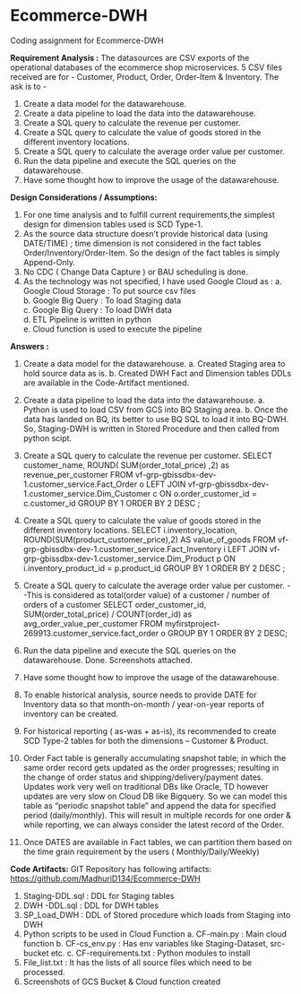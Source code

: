 # Ecommerce-DWH
Coding assignment for Ecommerce-DWH  

**Requirement Analysis :**
The datasources are CSV exports of the operational databases of the ecommerce shop microservices. 5 CSV files received are for - Customer, Product, Order, Order-Item & Inventory.
The ask is to -
1. Create a data model for the datawarehouse.
2. Create a data pipeline to load the data into the datawarehouse.
3. Create a SQL query to calculate the revenue per customer.
4. Create a SQL query to calculate the value of goods stored in the different inventory locations.
5. Create a SQL query to calculate the average order value per customer.
6. Run the data pipeline and execute the SQL queries on the datawarehouse.
7. Have some thought how to improve the usage of the datawarehouse.


**Design Considerations / Assumptions:**
1.	For one time analysis and to fulfill current requirements,the simplest design for dimension tables used is SCD Type-1.
2.	As the source data structure doesn’t provide historical data (using DATE/TIME) ; time dimension is not considered in the fact tables Order/Inventory/Order-Item.  So the design of the fact tables is simply Append-Only.
3.	No CDC ( Change Data Capture ) or BAU scheduling is done.
4.	As the technology was not specified, I have used Google Cloud as :
   a.	Google Cloud Storage : To put source csv files  
   b.	Google Big Query : To load Staging data  
   c.	Google Big Query : To load DWH data  
   d.	ETL Pipeline is written in python    
   e.	Cloud function is used to execute the pipeline
  
**Answers :**
1.	Create a data model for the datawarehouse.
  a.	Created Staging area to hold source data as is.
  b.	Created DWH Fact and Dimension tables
  DDLs are available in the Code-Artifact mentioned.
2.	Create a data pipeline to load the data into the datawarehouse.
  a.	Python is used to load CSV from GCS into BQ Staging area.
  b.	Once the data has landed on BQ, its better to use BQ SQL to load it into BQ-DWH.
So, Staging-DWH is written in Stored Procedure and then called from python scipt.

3.	Create a SQL query to calculate the revenue per customer. 
SELECT customer_name, ROUND( SUM(order_total_price) ,2) as revenue_per_customer
FROM vf-grp-gbissdbx-dev-1.customer_service.Fact_Order o
     LEFT JOIN vf-grp-gbissdbx-dev-1.customer_service.Dim_Customer c ON o.order_customer_id = c.customer_id
GROUP BY 1
ORDER BY 2 DESC ;

4.	Create a SQL query to calculate the value of goods stored in the different inventory locations.
SELECT i.inventory_location, ROUND(SUM(product_customer_price),2) AS value_of_goods
FROM vf-grp-gbissdbx-dev-1.customer_service.Fact_Inventory i
     LEFT JOIN vf-grp-gbissdbx-dev-1.customer_service.Dim_Product p ON i.inventory_product_id = p.product_id
GROUP BY 1
ORDER BY 2 DESC ;

5.	Create a SQL query to calculate the average order value per customer.
--This is considered as total(order value) of a customer / number of orders of a customer
SELECT order_customer_id, SUM(order_total_price) / COUNT(order_id) as avg_order_value_per_customer 
FROM myfirstproject-269913.customer_service.fact_order o 
GROUP BY 1
ORDER BY 2 DESC;
 
6.	Run the data pipeline and execute the SQL queries on the datawarehouse.
  Done. Screenshots attached.
7.	Have some thought how to improve the usage of the datawarehouse.
  1.	To enable historical analysis, source needs to provide DATE for Inventory data so that month-on-month / year-on-year reports of inventory can be created.
  2.	For historical reporting ( as-was + as-is), its recommended to create SCD Type-2 tables for both the dimensions – Customer & Product.
  3.	Order Fact table is generally accumulating snapshot table; in which the same order record gets updated as the order progresses; resulting in the change of order status and shipping/delivery/payment dates. Updates work very well on traditional DBs like Oracle, TD however updates are very slow on Cloud DB like Bigquery. So we can model this table as “periodic snapshot table” and append the data for specified period (daily/monthly). This will result in multiple records for one order & while reporting, we can always consider the latest record of the Order.
  4.	Once DATES are available in Fact tables, we can partition them based on the time grain requirement by the users ( Monthly/Daily/Weekly)

**Code Artifacts:**
GIT Repository has following artifacts:
https://github.com/MadhuriD134/Ecommerce-DWH
  1.	Staging-DDL.sql : DDL for Staging tables
  2.	DWH -DDL.sql : DDL for DWH tables
  3.	SP_Load_DWH : DDL of Stored procedure which loads from Staging into DWH
  4.	Python scripts to be used in Cloud Function
    a.	CF-main.py : Main cloud function
    b.	CF-cs_env.py : Has env variables like Staging-Dataset, src-bucket etc.
    c.	CF-requirements.txt : Python modules to install 
  5.	File_list.txt : It has the lists of all source files which need to be processed. 
  6.	Screenshots of GCS Bucket & Cloud function created



